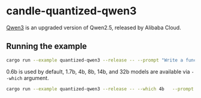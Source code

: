 # candle-quantized-qwen3

[Qwen3]((https://qwenlm.github.io/blog/qwen3/)) is an upgraded version of Qwen2.5, released by Alibaba Cloud.

## Running the example

```bash
cargo run --example quantized-qwen3 --release -- --prompt "Write a function to count prime numbers up to N."
```


0.6b is used by default, 1.7b, 4b, 8b, 14b, and 32b models are available via `--which` argument.

```bash
cargo run --example quantized-qwen3 --release -- --which 4b   --prompt "A train is travelling at 120mph, how far does it travel in 3 minutes 30 seconds?"
```


